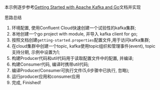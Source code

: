  本示例逐步参考[Getting Started with Apache Kafka and Go](https://developer.confluent.io/get-started/go/)文档并实现
 
思路总结
1. 环境配置, 使用Confluent Cloud快速创建一个试验性的kafka集群; 
2. 本地创建一个go project with module, 并导入 kafka client for go;
3. 按照文档创建`getting-started.properties`配置文件,用于访问kafka集群;
4. 在cloud集群中创建一个topic, kafka使用topic组织和管理事件(event), topic支持分期, 示例中设置为1;
5. 构建Producer代码和util代码用于读取配置文件中的配置, 并编译;
6. 构建Consumer代码, 编译时携带util代码;
7. 编译Producer/Consumer可执行文件(5,6步骤中已执行, 忽略);
8. 运行producer应用和consumer应用
9. 完成, Finished!